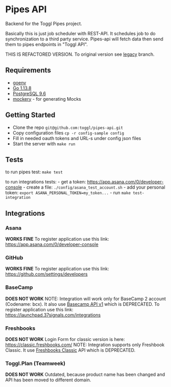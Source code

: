 # Pipes API

Backend for the Toggl Pipes project.

Basically this is just job scheduler with REST-API. 
It schedules job to do synchronization to a third party service.
Pipes-api will fetch data then send them to pipes endpoints in "Toggl API".

THIS IS REFACTORED VERSION. To original version see [legacy](https://github.com/toggl/pipes-api/tree/legacy) branch.

## Requirements

* [goenv](https://github.com/syndbg/goenv)
* [Go 1.13.8](http://golang.org/)
* [PostgreSQL 9.6](http://www.postgresql.org/)
* [mockery](https://github.com/syndbg/goenv) - for generating Mocks

## Getting Started

* Clone the repo `git@github.com:toggl/pipes-api.git`
* Copy configuration files `cp -r config-sample config`
* Fill in needed oauth tokens and URL-s under config json files
* Start the server with `make run`

## Tests
to run pipes test: `make test`

to run integrations tests:
	- get a token: https://app.asana.com/0/developer-console
	- create a file: `./config/asana_test_account.sh`
	- add your personal token: `export ASANA_PERSONAL_TOKEN=my_token...`
	- run `make test-integration`

## Integrations

### Asana

**WORKS FINE**
To register application use this link: https://app.asana.com/0/developer-console

### GitHub

**WORKS FINE**
To register application use this link: https://github.com/settings/developers

### BaseCamp

**DOES NOT WORK**
NOTE: Integration will work only for BaseCamp 2 account (Codename: bcx). It also use [Basecamp API v1](https://github.com/basecamp/basecamp-classic-api) which is DEPRECATED.
To register application use this link: https://launchpad.37signals.com/integrations

### Freshbooks

**DOES NOT WORK**
Login Form for classic version is here: https://classic.freshbooks.com/
NOTE: Integration supports only Freshbook Classic. It use [Freshbooks Classic](https://www.freshbooks.com/classic-api) API which is DEPRECATED.

### Toggl.Plan (Teamweek)

**DOES NOT WORK**
Outdated, because product name has been changed and API has been moved to different domain.
